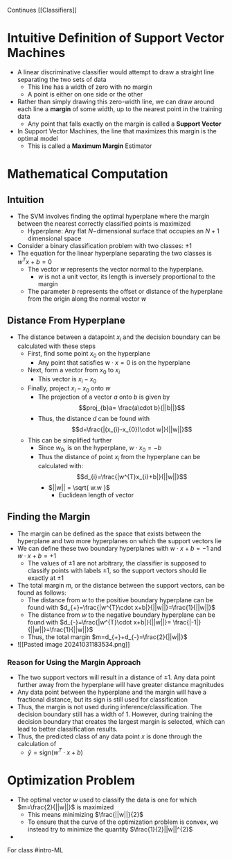 Continues [[Classifiers]]
# Intuitive Definition of Support Vector Machines
- A linear discriminative classifier would attempt to draw a straight line separating the two sets of data
	- This line has a width of zero with no margin
	- A point is either on one side or the other
- Rather than simply drawing this zero-width line, we can draw around each line a **margin** of some width, up to the nearest point in the training data
	- Any point that falls exactly on the margin is called a **Support Vector**
- In Support Vector Machines, the line that maximizes this margin is the optimal model
	- This is called a **Maximum Margin** Estimator
# Mathematical Computation
## Intuition
- The SVM involves finding the optimal hyperplane where the margin between the nearest correctly classified points is maximized
	- Hyperplane: Any flat $N-$dimensional surface that occupies an $N+1$ dimensional space
- Consider a binary classification problem with two classes: $\pm 1$
- The equation for the linear hyperplane separating the two classes is $w^{T}x + b = 0$
	- The vector $w$ represents the vector normal to the hyperplane.
		- $w$ is not a unit vector, its length is inversely proportional to the margin
	- The parameter $b$ represents the offset or distance of the hyperplane from the origin along the normal vector $w$
## Distance From Hyperplane
- The distance between a datapoint $x_{i}$ and the decision boundary can be calculated with these steps
	- First, find some point $x_{0}$ on the hyperplane
		- Any point that satisfies $w \cdot x=0$ is on the hyperplane
	- Next, form a vector from $x_{0}$ to $x_{i}$
		- This vector is $x_{i}-x_{0}$
	- Finally, project $x_{i}-x_{0}$ onto $w$
		- The projection of a vector $a$ onto $b$ is given by $$proj_{b}a= \frac{a\cdot b}{||b||}$$
		- Thus, the distance $d$ can be found with $$d=\frac{|(x_{i}-x_{0})\cdot w|}{||w||}$$
	- This can be simplified further
		- Since $w_{0}$, is on the hyperplane, $w \cdot x_{0}=-b$
		- Thus the distance of point $x_{i}$ from the hyperplane can be calculated with: $$d_{i}=\frac{|w^{T}x_{i}+b|}{||w||}$$
			-  $||w|| = \sqrt{ w.w }$
				- Euclidean length of vector
## Finding the Margin
- The margin can be defined as the space that exists between the hyperplane and two more hyperplanes on which the support vectors lie
- We can define these two boundary hyperplanes with $w \cdot x+b=-1$ and $w \cdot x+b=+1$
	- The values of $\pm1$ are not arbitrary, the classifier is supposed to classify points with labels $\pm 1$, so the support vectors should lie exactly at $\pm 1$
- The total margin $m$, or the distance between the support vectors, can be found as follows:
	- The distance from $w$ to the positive boundary hyperplane can be found with $d_{+}=\frac{|w^{T}\cdot x+b|}{||w||}=\frac{1}{||w||}$
	- The distance from $w$ to the negative boundary hyperplane can be found with $d_{-}=\frac{|w^{T}\cdot x+b|}{||w||}= \frac{|-1|}{||w||}=\frac{1}{||w||}$
	- Thus, the total margin $m=d_{+}+d_{-}=\frac{2}{||w||}$
- ![[Pasted image 20241031183534.png]]
### Reason for Using the Margin Approach
- The two support vectors will result in a distance of $\pm 1$. Any data point further away from the hyperplane will have greater distance magnitudes
- Any data point between the hyperplane and the margin will have a fractional distance, but its sign is still used for classification
- Thus, the margin is not used during inference/classification. The decision boundary still has a width of 1. However, during training the decision boundary that creates the largest margin is selected, which can lead to better classification results.
- Thus, the predicted class of any data point $x$ is done through the calculation of
	-  $\hat{y}=\text{sign}(w^{T}\cdot x+b)$
# Optimization Problem
- The optimal vector $w$ used to classify the data is one for which $m=\frac{2}{||w||}$ is maximized
	- This means minimizing $\frac{||w||}{2}$
	- To ensure that the curve of the optimization problem is convex, we instead try to minimize the quantity $\frac{1}{2}||w||^{2}$
- 


For class #intro-ML